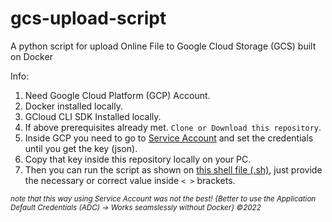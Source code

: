 # gcs-upload-script
A python script for upload Online File to Google Cloud Storage (GCS) built on Docker

Info:
1. Need Google Cloud Platform (GCP) Account.
2. Docker installed locally.
3. GCloud CLI SDK Installed locally.
4. If above prerequisites already met. `Clone or Download this repository`.
5. Inside GCP you need to go to [Service Account](https://console.cloud.google.com/iam-admin/serviceaccounts) and set the credentials until you get the key (json).
6. Copy that key inside this repository locally on your PC.
7. Then you can run the script as shown on [this shell file (.sh)](https://github.com/zeenfts/gcs-upload-script/blob/main/run_script.sh), just provide the necessary or correct value inside `< >` brackets.

*<sup>note that this way using Service Account was not the best! {Better to use the Application Default Credentials (ADC) -> Works seamslessly without Docker} ©2022</sup>*

